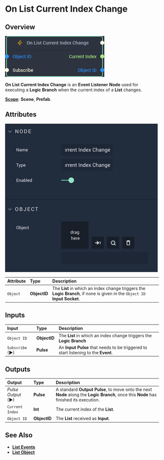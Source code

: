 # On List Current Index Change

## Overview

![The On List Current Index Change Node.](../../../.gitbook/assets/onlistcurrentindexchangenode20241.png)

**On List Current Index Change** is an **Event Listener** **Node** used for executing a **Logic Branch** when the current index of a **List** changes.

[**Scope**](../../overview.md#scopes): **Scene**, **Prefab**.

## Attributes

![The On List Current Index Change Node Attributes.](../../../.gitbook/assets/onlistcurrentindexchangeattributes.png)

| Attribute | Type | Description |
| :--- | :--- | :--- |
| `Object` | **ObjectID** | The **List** in which an index change triggers the **Logic Branch**, if none is given in the `Object ID` **Input Socket**. |

## Inputs

| Input | Type | Description |
| :--- | :--- | :--- |
| `Object ID` | **ObjectID** | The **List** in which an index change triggers the **Logic Branch** |
| `Subscribe` (►)|**Pulse** | An **Input Pulse** that needs to be triggered to start listening to the **Event**. |

## Outputs

| Output | Type | Description |
| :--- | :--- | :--- |
| _Pulse Output_ \(►\) | **Pulse** | A standard **Output Pulse**, to move onto the next **Node** along the **Logic Branch**, once this **Node** has finished its execution. |
| `Current Index` | **Int** | The current index of the **List**. |
| `Object ID` | **ObjectID** | The **List** received as **Input**. |

## See Also

* [**List Events**](./)
* [**List Object**](../../../objects-and-types/scene-objects/list-widget.md)

